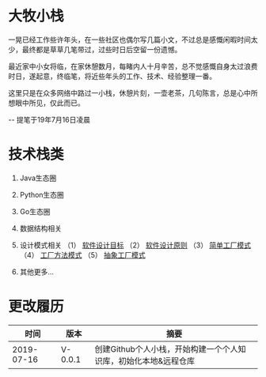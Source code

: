 # 大牧小栈
一晃已经工作些许年头，在一些社区也偶尔写几篇小文，不过总是感慨闲暇时间太少，最终都是草草几笔带过，过些时日后空留一份遗憾。

最近家中小女将临，在家休憩数月，每睹内人十月辛苦，总不觉感慨自身太过浪费时日，遂起意，终临笔，将近些年头的工作、技术、经验整理一番。

这里只是在众多网络中路过一小栈，休憩片刻，一壶老茶，几句陈言，总是心中所想眼中所见，仅此而已。

-- 提笔于19年7月16日凌晨

# 技术栈类

1. Java生态圈

2. Python生态圈

3. Go生态圈

4. 数据结构相关

5. 设计模式相关
（1） [软件设计目标](https://laomu.github.io/设计模式/1、软件设计目标)
（2） [软件设计原则](https://laomu.github.io/设计模式/2、软件设计原则)
（3） [简单工厂模式](https://laomu.github.io/设计模式/3、简单工厂模式%5B创造%5D)
（4） [工厂方法模式](https://laomu.github.io/设计模式/4、工厂方法模式%5B创造%5D)
（5） [抽象工厂模式](https://laomu.github.io/设计模式/5、抽象工厂模式%5B创造%5D)

6. 其他更多...

# 更改履历
|时间|版本|摘要|
|--|--|--|
|2019-07-16|V-0.0.1|创建Github个人小栈，开始构建一个个人知识库，初始化本地&远程仓库|

